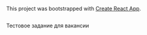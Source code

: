 This project was bootstrapped with [Create React App](https://github.com/facebook/create-react-app).

##
Тестовое задание для вакансии
